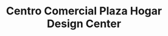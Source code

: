 ---
title: "Centro Comercial Plaza Hogar Design Center"
url: /surquillo/centro-comercial-plaza-hogar-design-center/
shop: Einkaufszentrum
---